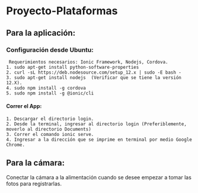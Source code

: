 # Proyecto-Plataformas

## Para la aplicación:
  ### Configuración desde Ubuntu:
     Requerimientos necesarios: Ionic Framework, Nodejs, Cordova.
    1. sudo apt-get install python-software-properties
    2. curl -sL https://deb.nodesource.com/setup_12.x | sudo -E bash -
    3. sudo apt-get install nodejs  (Verificar que se tiene la versión 12.X).
    4. sudo npm install -g cordova
    5. sudo npm install -g @ionic/cli
   #### Correr el App:
    1. Descargar el directorio login.
    2. Desde la terminal, ingresar al directorio login (Preferiblemente, moverlo al directorio Documents)
    3. Correr el comando ionic serve.
    4. Ingresar a la dirección que se imprime en terminal por medio Google Chrome. 
    
    
## Para la cámara: 
  Conectar la cámara a la alimentación cuando se desee empezar a tomar las fotos para registrarlas.
  
    
